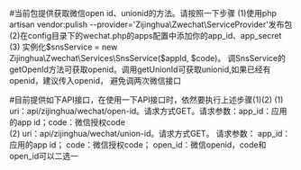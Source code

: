 #当前包提供获取微信open id、unionid的方法。请按照一下步骤
(1)使用php artisan vendor:pulish --provider='Zijinghua\Zwechat\ServiceProvider'发布包\
(2)在config目录下的wechat.php的apps配置中添加你的app_id、app_secret\
(3) 实例化$snsService = new Zijinghua\Zwechat\Services\SnsService($appId, $code)。
调SnsService的getOpenId方法可获取openid。调用getUnionId可获取unionid,如果已经有openid，建议传入openid，
避免调两次微信接口 

#目前提供如下API接口，在使用一下API接口时，依然要执行上述步骤(1)(2)
(1) uri：api/zijinghua/wechat/open-id。请求方式GET。请求参数：app_id：应用的app id；code：微信授权code\
(2) uri：api/zijinghua/wechat/union-id。请求方式GET。
请求参数：
app_id：应用的app id；
code：微信授权code；
open_id：微信openid，code和open_id可以二选一